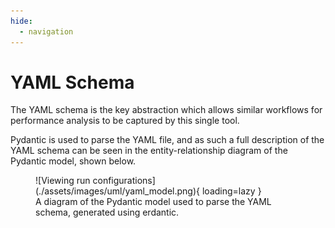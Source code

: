 ```yaml
---
hide:
  - navigation
---
```


# YAML Schema

The YAML schema is the key abstraction which allows similar workflows for
performance analysis to be captured by this single tool.

Pydantic is used to parse the YAML file, and as such a full description of the
YAML schema can be seen in the entity-relationship diagram of the Pydantic
model, shown below.

<figure markdown="span">
  ![Viewing run configurations](./assets/images/uml/yaml_model.png){ loading=lazy }
  <figcaption>A diagram of the Pydantic model used to parse the YAML schema, generated using erdantic.</figcaption>
</figure>

<!-- ## Run Configurations

## Test Benches

### Reruns

### Matrix

### Analysis

#### Metrics

#### Plotting -->
